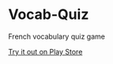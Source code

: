 # Vocab-Quiz
French vocabulary quiz game

[Try it out on Play Store](https://play.google.com/store/apps/details?id=com.tomas.vocabquiztest)
